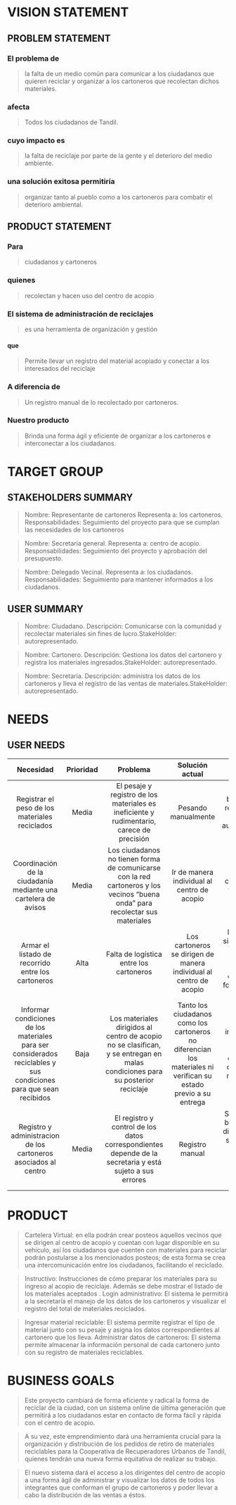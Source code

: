 # VISION STATEMENT
## PROBLEM STATEMENT
### El problema de

>la falta de un medio común para comunicar a los ciudadanos que quieren reciclar y organizar a los cartoneros que recolectan dichos materiales.

### afecta

>Todos los ciudadanos de Tandil.

### cuyo impacto es 

>la falta de reciclaje por parte de la gente y el deterioro del medio ambiente.

### una solución exitosa permitiría 

>organizar tanto al pueblo como a los cartoneros para combatir el deterioro ambiental. 

## PRODUCT STATEMENT
### Para
>ciudadanos y cartoneros
		
### quienes
>recolectan y hacen uso del centro de acopio

### El sistema de administración de reciclajes
>es una herramienta de organización y gestión 

#### que
>Permite llevar un registro del material acopiado y conectar a los interesados del reciclaje
### A diferencia de
>Un registro manual de lo recolectado por cartoneros.

### Nuestro producto
>Brinda una forma ágil y eficiente de organizar a los cartoneros e interconectar a los ciudadanos.

# TARGET GROUP
## STAKEHOLDERS SUMMARY
> Nombre: Representante de cartoneros
Representa a: los cartoneros. 
Responsabilidades: Seguimiento del proyecto para que se cumplan las necesidades de los cartoneros

>Nombre: Secretaria general.
Representa a: centro de acopio. Responsabilidades: Seguimiento del proyecto y aprobación del presupuesto.

>Nombre: Delegado Vecinal.
Representa a: los ciudadanos.
Responsabilidades: Seguimiento para mantener informados a los ciudadanos.

## USER SUMMARY
>Nombre: Ciudadano. Descripción: Comunicarse con la comunidad y recolectar materiales sin fines de lucro.StakeHolder: autorepresentado.

>Nombre: Cartonero. Descripción: Gestiona los datos del cartonero y registra los materiales ingresados.StakeHolder: autorepresentado.

>Nombre: Secretaria. Descripción: administra los datos de los cartoneros y lleva el registro de las ventas de materiales.StakeHolder: autorepresentado.




# NEEDS
## USER NEEDS
				
		

| Necesidad | Prioridad | Problema | Solución actual | Solución propuesta |
| :---: | :---: | :---: | :---: | :---: |
| Registrar el peso de los materiales reciclados | Media | El pesaje y registro de los materiales es ineficiente y rudimentario, carece de precisión | Pesando manualmente | Balanzas bluetooth para registrar peso y enviar automáticamente al sistema |
| Coordinación de la ciudadanía mediante una cartelera de avisos | Media | Los ciudadanos no tienen forma de comunicarse con la red cartoneros y los vecinos “buena onda” para recolectar sus materiales | Ir de manera individual al centro de acopio | Desarrollar cartelera virtual y una interfaz visual |
| Armar el listado de recorrido entre los cartoneros | Alta |Falta de logística entre los cartoneros | Los cartoneros se dirigen de manera individual al centro de acopio| Desarrollar un sistema logístico con el fin de distribuir los viajes de los cartoneros de forma síncrona y eficiente|
| Informar condiciones de los materiales para ser considerados reciclables y sus condiciones para que sean recibidos | Baja | Los materiales dirigidos al centro de acopio no se clasifican, y se entregan en malas condiciones para su posterior reciclaje  | Tanto los ciudadanos como los cartoneros no diferencian los materiales ni verifican su estado previo a su entrega | Generar un instructivo para informar a los ciudadanos y cartoneros de cómo y cuáles materiales son aceptados |
| Registro y administracion de los cartoneros asociados al centro | Media | El registro y control de los datos correspondientes depende de la secretaria y está sujeto a sus errores | Registro manual | Se propone una base de datos a disposición de la secretaria para agregar, modificar y eliminar los datos de los cartoneros |


# PRODUCT
>Cartelera Virtual: en ella podrán crear posteos aquellos vecinos que se dirigen al centro de acopio y cuentan con lugar disponible en su vehículo, así los ciudadanos que cuenten con materiales para reciclar podrán postularse a los mencionados posteos; de esta forma se crea una intercomunicación entre los ciudadanos, facilitando el reciclado.

>Instructivo: Instrucciones de cómo preparar los materiales para su ingreso al acopio de reciclaje. Además se debe mostrar el listado de los materiales aceptados
.
>Login administrativo: El sistema le permitirá a la secretaría el manejo de los datos de los cartoneros y visualizar el registro del total de materiales reciclados.

>Ingresar material reciclable: El sistema permite registrar el tipo de material junto con su pesaje y asigna los datos correspondientes al cartonero que los lleva.
>Administrar datos de cartoneros: El sistema permite almacenar la información personal de cada cartonero junto con su registro de materiales reciclables.

# BUSINESS GOALS
>Este proyecto cambiará de forma eficiente y radical la forma de reciclar de la ciudad, con un sistema online de última generación que permitirá a los ciudadanos estar en contacto de forma fácil y rápida con el centro de acopio.
 
>A su vez, este emprendimiento dará una herramienta crucial para la organización y distribución de los pedidos de retiro de materiales reciclables para la Cooperativa de Recuperadores Urbanos de Tandil, quienes tendrán una nueva forma equitativa de realizar su trabajo.

>El nuevo sistema dará el acceso a los dirigentes del centro de acopio a una forma ágil de administrar y visualizar los datos de todos los integrantes que conforman el grupo de cartoneros y poder llevar a cabo la distribución de las ventas a éstos. 